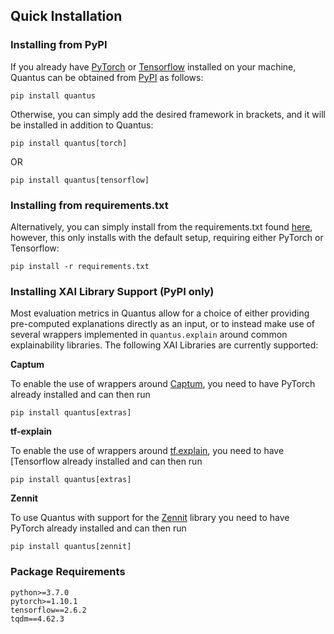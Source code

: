## Quick Installation

### Installing from PyPI

If you already have [PyTorch](https://pytorch.org/) or [Tensorflow](https://www.tensorflow.org) installed on your machine, 
Quantus can be obtained from [PyPI](https://pypi.org/project/quantus/) as follows:

```setup
pip install quantus
```

Otherwise, you can simply add the desired framework in brackets, and it will be installed in addition to Quantus:

```setup
pip install quantus[torch]
```

OR

```setup
pip install quantus[tensorflow]
```

### Installing from requirements.txt

Alternatively, you can simply install from the requirements.txt found [here](https://github.com/understandable-machine-intelligence-lab/Quantus/blob/main/requirements.txt),
however, this only installs with the default setup, requiring either PyTorch or Tensorflow:

```setup
pip install -r requirements.txt
```

### Installing XAI Library Support (PyPI only)

Most evaluation metrics in Quantus allow for a choice of either providing pre-computed explanations directly as an input,
or to instead make use of several wrappers implemented in `quantus.explain` around common explainability libraries.
The following XAI Libraries are currently supported:

**Captum**

To enable the use of wrappers around [Captum](https://captum.ai/), you need to have PyTorch already installed and can then run

```setup
pip install quantus[extras]
```

**tf-explain**

To enable the use of wrappers around [tf.explain](https://github.com/sicara/tf-explain), you need to have [Tensorflow already installed and can then run

```setup
pip install quantus[extras]
```

**Zennit**

To use Quantus with support for the [Zennit](https://github.com/chr5tphr/zennit) library you need to have PyTorch already installed and can then run

```setup
pip install quantus[zennit]
```

### Package Requirements

```
python>=3.7.0
pytorch>=1.10.1
tensorflow==2.6.2
tqdm==4.62.3
```